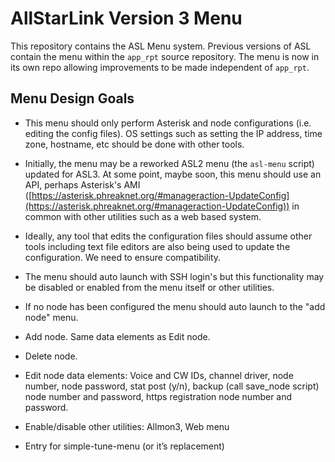 # AllStarLink Version 3 Menu

This repository contains the ASL Menu system. Previous versions of ASL contain the menu within the `app_rpt` source repository. The menu is now in its own repo allowing improvements to be made independent of `app_rpt`.

## Menu Design Goals

- This menu should only perform Asterisk and node configurations (i.e. editing the config files). OS settings such as setting the IP address, time zone, hostname, etc should be done with other tools.

- Initially, the menu may be a reworked ASL2 menu (the `asl-menu` script) updated for ASL3. At some point, maybe soon, this menu should use an API, perhaps Asterisk's AMI ([https://asterisk.phreaknet.org/#manageraction-UpdateConfig](https://asterisk.phreaknet.org/#manageraction-UpdateConfig)) in common with other utilities such as a web based system.

- Ideally, any tool that edits the configuration files should assume other tools including text file editors are also being used to update the configuration.  We need to ensure compatibility.

- The menu should auto launch with SSH login's but this functionality may be disabled or enabled from the menu itself or other utilities.

- If no node has been configured the menu should auto launch to the "add node" menu.

- Add node. Same data elements as Edit node.

- Delete node.

- Edit node data elements: Voice and CW IDs, channel driver, node number, node password, stat post (y/n), backup (call save_node script) node number and password, https registration node number and password.

- Enable/disable other utilities: Allmon3, Web menu

- Entry for simple-tune-menu (or it’s replacement)

